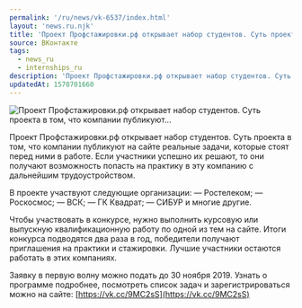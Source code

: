 ```yaml
---
permalink: '/ru/news/vk-6537/index.html'
layout: 'news.ru.njk'
title: 'Проект Профстажировки.рф открывает набор студентов. Суть проекта в том, что компании публикуют'
source: ВКонтакте
tags:
  - news_ru
  - internships_ru
description: 'Проект Профстажировки.рф открывает набор студентов. Суть проекта в том, что компании публикуют…'
updatedAt: 1570701660
---
```

![Проект Профстажировки.рф открывает набор студентов. Суть проекта в том, что компании публикуют…](https://sun9-49.userapi.com/impf/c850528/v850528616/1df0dd/zyvjVbBj10c.jpg?size=1280x853&quality=96&proxy=1&sign=8f1769be4731e2aa11b85c7350ecff97&c_uniq_tag=4E-o_jM8Actb8-Io_tjrZbYyqzsfp8lmbVDBHlNkRFs&type=album)

Проект Профстажировки.рф открывает набор студентов. Суть проекта в том, что компании публикуют на сайте реальные задачи, которые стоят перед ними в работе. Если участники успешно их решают, то они получают возможность попасть на практику в эту компанию с дальнейшим трудоустройством.

В проекте участвуют следующие организации:
— Ростелеком;
— Роскосмос;
— ВСК;
— ГК Квадрат;
— СИБУР и многие другие.

Чтобы участвовать в конкурсе, нужно выполнить курсовую или выпускную квалификационную работу по одной из тем на сайте. Итоги конкурса подводятся два раза в год, победители получают приглашения на практики и стажировки. Лучшие участники остаются работать в этих компаниях.

Заявку в первую волну можно подать до 30 ноября 2019. Узнать о программе подробнее, посмотреть список задач и зарегистрироваться можно на сайте: [https://vk.cc/9MC2sS](https://vk.cc/9MC2sS)
